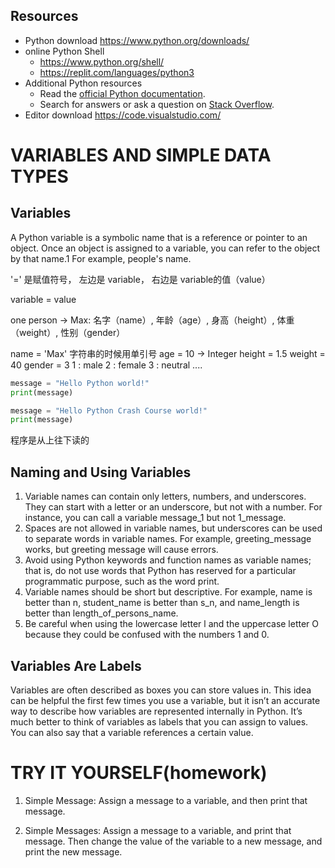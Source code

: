 ## Resources

- Python download
https://www.python.org/downloads/
- online Python Shell
  * https://www.python.org/shell/
  * https://replit.com/languages/python3
- Additional Python resources
  * Read the [official Python documentation](https://docs.python.org/3/).
  * Search for answers or ask a question on [Stack Overflow](https://stackoverflow.com/). 
- Editor download
https://code.visualstudio.com/

# VARIABLES AND SIMPLE DATA TYPES

## Variables
A Python variable is a symbolic name that is a reference or pointer to an object.
Once an object is assigned to a variable, you can refer to the object by that name.1
For example, people's name.

'=' 是赋值符号， 左边是 variable， 右边是 variable的值（value）

variable = value

one person -> Max: 名字（name）, 年龄（age）, 身高（height）,  体重（weight）, 性别（gender）

name = 'Max' 字符串的时候用单引号
age = 10 -> Integer
height = 1.5
weight = 40
gender = 3
1 : male
2 : female
3 : neutral
....

```python
message = "Hello Python world!"
print(message)

message = "Hello Python Crash Course world!"
print(message)
```
程序是从上往下读的

## Naming and Using Variables

1. Variable names can contain only letters, numbers, and underscores. They can start with a letter or an underscore, but not with a number. For instance, you can call a variable message_1 but not 1_message.
2. Spaces are not allowed in variable names, but underscores can be used to separate words in variable names. For example, greeting_message works, but greeting message will cause errors.
3. Avoid using Python keywords and function names as variable names; that is, do not use words that Python has reserved for a particular programmatic purpose, such as the word print.
4. Variable names should be short but descriptive. For example, name is better than n, student_name is better than s_n, and name_length is better than length_of_persons_name.
5. Be careful when using the lowercase letter l and the uppercase letter O because they could be confused with the numbers 1 and 0.

## Variables Are Labels

Variables are often described as boxes you can store values in. This idea can be helpful the first few times you use a variable, but it isn’t an accurate way to describe how variables are represented internally in Python. It’s much better to think of variables as labels that you can assign to values. You can also say that a variable references a certain value.

# TRY IT YOURSELF(homework)

1. Simple Message: Assign a message to a variable, and then print that message.

2. Simple Messages: Assign a message to a variable, and print that message. Then change the value of the variable to a new message, and print the new message.
